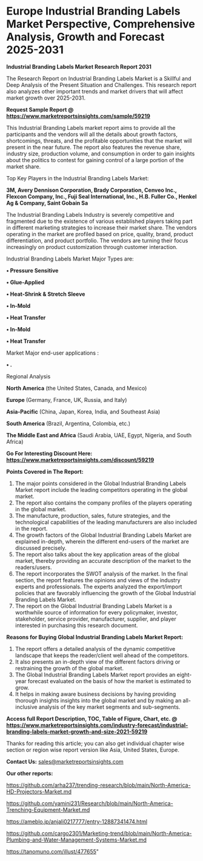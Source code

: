  # Europe Industrial Branding Labels Market Perspective, Comprehensive Analysis, Growth and Forecast 2025-2031

<strong>Industrial Branding Labels Market Research Report 2031</strong>

The Research Report on Industrial Branding Labels Market is a Skillful and Deep Analysis of the Present Situation and Challenges. This research report also analyzes other important trends and market drivers that will affect market growth over 2025-2031.

<strong>Request Sample Report @ <a href=https://www.marketreportsinsights.com/sample/59219>https://www.marketreportsinsights.com/sample/59219</a></strong>

This Industrial Branding Labels market report aims to provide all the participants and the vendors will all the details about growth factors, shortcomings, threats, and the profitable opportunities that the market will present in the near future. The report also features the revenue share, industry size, production volume, and consumption in order to gain insights about the politics to contest for gaining control of a large portion of the market share.

Top Key Players in the Industrial Branding Labels Market:

<strong>3M, Avery Dennison Corporation, Brady Corporation, Cenveo Inc., Flexcon Company, Inc., Fuji Seal International, Inc., H.B. Fuller Co., Henkel Ag & Company, Saint Gobain Sa</strong>

The Industrial Branding Labels Industry is severely competitive and fragmented due to the existence of various established players taking part in different marketing strategies to increase their market share. The vendors operating in the market are profiled based on price, quality, brand, product differentiation, and product portfolio. The vendors are turning their focus increasingly on product customization through customer interaction.

Industrial Branding Labels Market Major Types are:

<strong>• Pressure Sensitive

• Glue-Applied

• Heat-Shrink & Stretch Sleeve

• In-Mold

• Heat Transfer

• In-Mold

• Heat Transfer</strong>

Market Major end-user applications :

<strong>• .</strong>

Regional Analysis

</u><strong><b>North America</b></strong> (the United States, Canada, and Mexico)

<strong><b>Europe </b></strong>(Germany, France, UK, Russia, and Italy)

<strong><b>Asia-Pacific</b></strong> (China, Japan, Korea, India, and Southeast Asia)

<strong><b>South America</b></strong> (Brazil, Argentina, Colombia, etc.)

<strong><b>The Middle East and Africa</b></strong> (Saudi Arabia, UAE, Egypt, Nigeria, and South Africa)

<strong>Go For Interesting Discount Here: <a href=https://www.marketreportsinsights.com/discount/59219>https://www.marketreportsinsights.com/discount/59219</a></strong>

<strong>Points Covered in The Report:</strong>
<ol>
  <li>The major points considered in the Global Industrial Branding Labels Market report include the leading competitors operating in the global market.</li>
  <li>The report also contains the company profiles of the players operating in the global market.</li>
  <li>The manufacture, production, sales, future strategies, and the technological capabilities of the leading manufacturers are also included in the report.</li>
  <li>The growth factors of the Global Industrial Branding Labels Market are explained in-depth, wherein the different end-users of the market are discussed precisely.</li>
  <li>The report also talks about the key application areas of the global market, thereby providing an accurate description of the market to the readers/users.</li>
  <li>The report incorporates the SWOT analysis of the market. In the final section, the report features the opinions and views of the industry experts and professionals. The experts analyzed the export/import policies that are favorably influencing the growth of the Global Industrial Branding Labels Market.</li>
  <li>The report on the Global Industrial Branding Labels Market is a worthwhile source of information for every policymaker, investor, stakeholder, service provider, manufacturer, supplier, and player interested in purchasing this research document.</li>
</ol>
<strong>Reasons for Buying Global Industrial Branding Labels Market Report:</strong>

<ol>
  <li>The report offers a detailed analysis of the dynamic competitive landscape that keeps the reader/client well ahead of the competitors.</li>
  <li>It also presents an in-depth view of the different factors driving or restraining the growth of the global market.</li>
  <li>The Global Industrial Branding Labels Market report provides an eight-year forecast evaluated on the basis of how the market is estimated to grow.</li>
  <li>It helps in making aware business decisions by having providing thorough insights insights into the global market and by making an all-inclusive analysis of the key market segments and sub-segments.</li>
</ol>
<strong>Access full Report Description, TOC, Table of Figure, Chart, etc. @ <a href=https://www.marketreportsinsights.com/industry-forecast/industrial-branding-labels-market-growth-and-size-2021-59219>https://www.marketreportsinsights.com/industry-forecast/industrial-branding-labels-market-growth-and-size-2021-59219</a></strong>


Thanks for reading this article; you can also get individual chapter wise section or region wise report version like Asia, United States, Europe.

<strong>Contact Us:</strong>
sales@marketreportsinsights.com

<strong>Our other reports:</strong>

<a href=https://github.com/arha237/trending-research/blob/main/North-America-HD-Projectors-Market.md>https://github.com/arha237/trending-research/blob/main/North-America-HD-Projectors-Market.md</a>

<a href=https://github.com/yamini231/Research/blob/main/North-America-Trenching-Equipment-Market.md>https://github.com/yamini231/Research/blob/main/North-America-Trenching-Equipment-Market.md</a>

<a href=https://ameblo.jp/anjali0217777/entry-12887341474.html>https://ameblo.jp/anjali0217777/entry-12887341474.html</a>

<a href=https://github.com/cargo2301/Marketing-trend/blob/main/North-America-Plumbing-and-Water-Management-Systems-Market.md>https://github.com/cargo2301/Marketing-trend/blob/main/North-America-Plumbing-and-Water-Management-Systems-Market.md</a>

<a href=https://tanomuno.com/illust/477655>https://tanomuno.com/illust/477655</a>"
